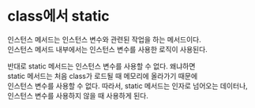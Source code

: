 # class에서 static

인스턴스 메서드는 인스턴스 변수와 관련된 작업을 하는 메서드이다.   
인스턴스 메서드 내부에서는 인스턴스 변수를 사용한 로직이 사용된다.   

반대로 static 메서드는 인스턴스 변수를 사용할 수 없다. 왜냐하면   
static 메서드는 처음 class가 로드될 때 메모리에 올라가기 때문에    
인스턴스 변수를 사용할 수 없다. 따라서, static 메서드는 인자로 넘어오는 데이터나,    
인스턴스 변수를 사용하지 않을 때 사용하게 된다.   
